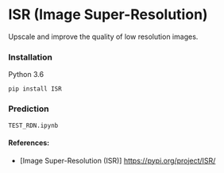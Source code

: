# ISR (Image Super-Resolution)

Upscale and improve the quality of low resolution images.

### Installation
Python 3.6 
```
pip install ISR
```
### Prediction
```
TEST_RDN.ipynb
```

#### References:
* [Image Super-Resolution (ISR)] https://pypi.org/project/ISR/



